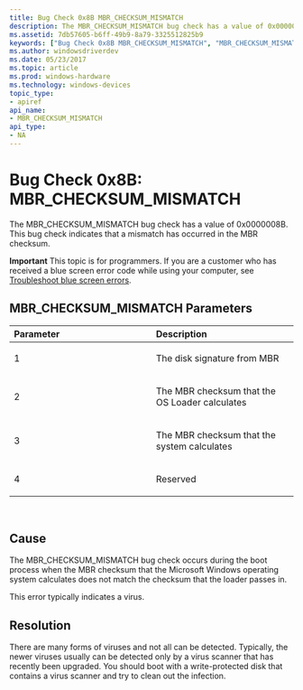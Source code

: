 ```yaml
---
title: Bug Check 0x8B MBR_CHECKSUM_MISMATCH
description: The MBR_CHECKSUM_MISMATCH bug check has a value of 0x0000008B. This bug check indicates that a mismatch has occurred in the MBR checksum.
ms.assetid: 7db57605-b6ff-49b9-8a79-3325512825b9
keywords: ["Bug Check 0x8B MBR_CHECKSUM_MISMATCH", "MBR_CHECKSUM_MISMATCH"]
ms.author: windowsdriverdev
ms.date: 05/23/2017
ms.topic: article
ms.prod: windows-hardware
ms.technology: windows-devices
topic_type:
- apiref
api_name:
- MBR_CHECKSUM_MISMATCH
api_type:
- NA
---
```


# Bug Check 0x8B: MBR\_CHECKSUM\_MISMATCH


The MBR\_CHECKSUM\_MISMATCH bug check has a value of 0x0000008B. This bug check indicates that a mismatch has occurred in the MBR checksum.

**Important** This topic is for programmers. If you are a customer who has received a blue screen error code while using your computer, see [Troubleshoot blue screen errors](http://windows.microsoft.com/windows-10/troubleshoot-blue-screen-errors).

## MBR\_CHECKSUM\_MISMATCH Parameters


<table>
<colgroup>
<col width="50%" />
<col width="50%" />
</colgroup>
<thead>
<tr class="header">
<th align="left">Parameter</th>
<th align="left">Description</th>
</tr>
</thead>
<tbody>
<tr class="odd">
<td align="left"><p>1</p></td>
<td align="left"><p>The disk signature from MBR</p></td>
</tr>
<tr class="even">
<td align="left"><p>2</p></td>
<td align="left"><p>The MBR checksum that the OS Loader calculates</p></td>
</tr>
<tr class="odd">
<td align="left"><p>3</p></td>
<td align="left"><p>The MBR checksum that the system calculates</p></td>
</tr>
<tr class="even">
<td align="left"><p>4</p></td>
<td align="left"><p>Reserved</p></td>
</tr>
</tbody>
</table>

 

Cause
-----

The MBR\_CHECKSUM\_MISMATCH bug check occurs during the boot process when the MBR checksum that the Microsoft Windows operating system calculates does not match the checksum that the loader passes in.

This error typically indicates a virus.

Resolution
----------

There are many forms of viruses and not all can be detected. Typically, the newer viruses usually can be detected only by a virus scanner that has recently been upgraded. You should boot with a write-protected disk that contains a virus scanner and try to clean out the infection.

 

 




